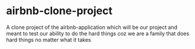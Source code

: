 # airbnb-clone-project
A clone project of the airbnb-application which will be our project and meant to test our ability to do the hard things coz we are a family that does hard things no matter what it takes

